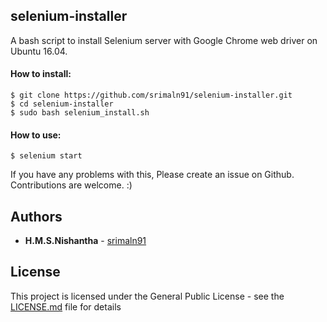## selenium-installer
A bash script to install Selenium server with Google Chrome web driver on Ubuntu 16.04.


#### How to install:

```
$ git clone https://github.com/srimaln91/selenium-installer.git
$ cd selenium-installer
$ sudo bash selenium_install.sh
```

#### How to use:

```
$ selenium start
```

If you have any problems with this, Please create an issue on Github. Contributions are welcome. :)


## Authors

* **H.M.S.Nishantha** - [srimaln91](https://github.com/srimaln91)


## License

This project is licensed under the General Public License - see the [LICENSE.md](LICENSE.md) file for details
